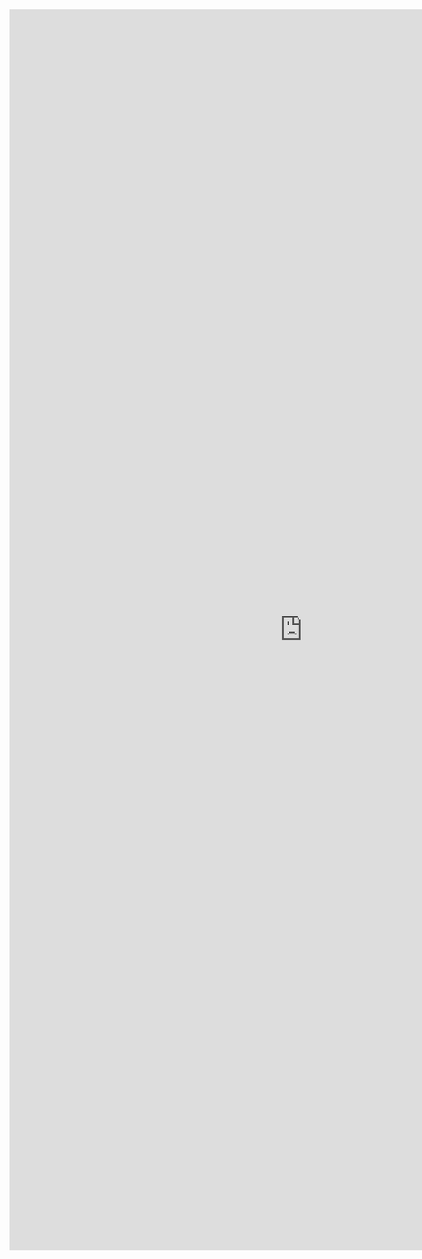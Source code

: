 <iframe allowtransparency="true" frameborder="0" scrolling="yes" src="http://udsfoundation.webs.com/mobi" style="border: none; height: 2200px; width: 1040px;"> </iframe>
